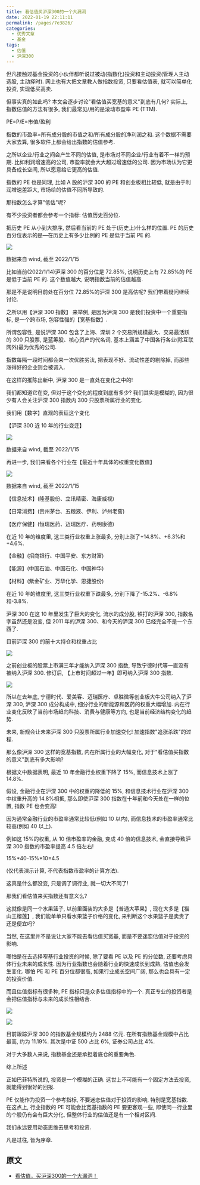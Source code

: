 ```yaml
---
title: 看估值买沪深300的一个大漏洞
date: 2022-01-19 22:11:11
permalink: /pages/7e3826/
categories:
  - 优秀文章
  - 基金
tags:
  - 估值
  - 沪深300
---
```


但凡接触过基金投资的小伙伴都听说过被动(指数化)投资和主动投资(管理人主动选股, 主动择时). 网上也有大把文章教人做指数投资, 只要看估值表, 就可以简单化投资, 实现低买高卖.

但事实真的如此吗? 本文会逐步讨论"看估值买宽基的意义"到底有几何? 实际上, 指数估值的方法有很多, 我们最常见/用的是滚动市盈率 PE (TTM).

PE=P/E=市值/盈利

指数的市盈率=所有成分股的市值之和/所有成分股的净利润之和. 这个数据不需要大家去算, 很多软件上都会给出指数的估值参考.

之所以企业/行业之间会产生不同的估值, 是市场对不同企业/行业有着不一样的预期. 比如利润增速高的公司, 市盈率就会大大超过增速低的公司. 因为市场认为它更具备成长空间, 所以愿意给它更高的估值.

指数的 PE 也是同理, 比如 A 股的沪深 300 的 PE 和创业板相比较低, 就是由于利润增速差距大, 市场给的估值不同所导致的.

那指数怎么才算"低估"呢?

有不少投资者都会参考一个指标: 估值历史百分位.

把历史 PE 从小到大排序, 然后看当前的 PE 处于(历史上)什么样的位置. PE 的历史百分位表示的是—在历史上有多少比例的 PE 是低于当前 PE 的.

![](../../.vuepress/public/img/article/218.jpg)

数据来自 wind, 截至 2022/1/15

比如当前(2022/1/14)沪深 300 的百分位是 72.85%, 说明历史上有 72.85%的 PE 是低于当前 PE 的. 这个数值越大, 说明指数当前的估值越高.

那是不是说明目前处在百分位 72.85%的沪深 300 是高估呢? 我们带着疑问继续讨论.

之所以用【沪深 300 指数】 来举例, 是因为沪深 300 是我们投资中一个重要指标, 是一个跨市场, 包容性强的【宽基指数】.

所谓包容性, 是说沪深 300 包含了上海、深圳 2 个交易所规模最大、交易最活跃的 300 只股票, 是蓝筹股、核心资产的代名词, 基本上涵盖了中国各行各业(除互联网外)最为优秀的公司.

指数每隔一段时间都会来一次优胜劣汰, 把表现不好、流动性差的剔除掉, 而那些涨得好的企业则会被调入.

在这样的推陈出新中, 沪深 300 是一直处在变化之中的!

我们都知道它在变, 但对于这个变化的程度到底有多少? 我们其实是模糊的, 因为很少有人会关注沪深 300 指数内 300 只股票所属行业的变化.

我们用【数字】直观的表征这个变化

【沪深 300 近 10 年的行业变迁】

![](../../.vuepress/public/img/article/219.jpg)

数据来自 wind, 截至 2022/1/15

再进一步, 我们来看各个行业在【最近十年具体的权重变化数值】

![](../../.vuepress/public/img/article/220.jpg)

数据来自 wind, 截至 2022/1/15

【信息技术】(隆基股份、立讯精密、海康威视)

【日常消费】(贵州茅台、五粮液、伊利、泸州老窖)

【医疗保健】(恒瑞医药、迈瑞医疗、药明康德)

在近 10 年的维度里, 这三类行业权重上涨最多, 分别上涨了+14.8%、+6.3%和+4.6%.

【金融】(招商银行、中国平安、东方财富)

【能源】(中国石油、中国石化、中国神华)

【材料】(紫金矿业、万华化学、恩捷股份)

在近 10 年的维度里, 这三类行业权重下跌最多, 分别下降了-15.2%、-6.8%和-3.8%.

沪深 300 在这 10 年里发生了巨大的变化, 流水的成分股, 铁打的沪深 300, 指数名字虽然还是没变, 但 2011 年的沪深 300、和今天的沪深 300 已经完全不是一个东西了.

目前沪深 300 的前十大持仓和权重占比

![](../../.vuepress/public/img/article/221.jpg)

之前创业板的股票上市满三年才能纳入沪深 300 指数, 导致宁德时代等一直没有被纳入沪深 300. 修订后, 【上市时间超过一年】即可纳入沪深 300 指数.

![](../../.vuepress/public/img/article/222.jpg)

所以在去年底, 宁德时代、爱美客、迈瑞医疗、卓胜微等创业板大牛公司纳入了沪深 300, 沪深 300 成分构成中, 细分行业的新能源和医药的权重大幅增加. 内在行业变化反映了当前市场趋向科技、消费与健康等方向, 也是当前经济结构变化的趋势.

未来, 新规会让未来沪深 300 只股票所属行业加速变化! 加速指数"追涨杀跌"的过程.

那么像沪深 300 这样的宽基指数, 内在所属行业的大幅变化, 对于"看估值买指数的意义"到底有多大影响?

根据文中数据表明, 最近 10 年金融行业权重下降了 15%, 而信息技术上涨了 14.8%.

假设, 金融行业在沪深 300 中的权重的降低的 15%, 和信息技术行业在沪深 300 中权重升高的 14.8%相抵, 那么即使沪深 300 指数在十年前和今天处在一样的位置, 指数 PE 也会变高!

因为通常金融行业的市盈率通常比较低(例如 10 以内), 而信息技术的市盈率通常比较高(例如 40 以上).

例如这 15%的权重, 从 10 倍市盈率的金融, 变成 40 倍的信息技术, 会直接导致沪深 300 指数的市盈率提高 4.5 倍左右!

15%\*40-15%\*10=4.5

(仅代表演示计算, 不代表指数市盈率的计算方法).

这真是什么都没变, 只是调了调行业, 就一切大不同了!

那我们看估值来买指数还有意义么?

这就像是同一个水果篮子, 以前里面装的大多是【普通大苹果】, 现在大多是【猫山王榴莲】, 我们能单单只看水果篮子价格的变化, 来判断这个水果篮子是卖贵了还是便宜吗?

当然, 在这里并不是说让大家不能去看估值买宽基, 而是不要迷恋估值对于投资的影响.

哪怕是在去选择窄基行业投资的时候, 除了要看 PE 以及 PE 的分位数, 还要考虑具体行业未来的成长性. 因为行业指数也会随着行业的快速成长到成熟, 估值也会发生变化. 哪怕 PE 和 PE 百分位都很高, 如果行业成长空间广阔, 那么也会具有一定的投资价值.

而且估值指标有很多种, PE 指标只是众多估值指标中的一个. 真正专业的投资者是会把估值指标与未来的成长性相结合.

![](../../.vuepress/public/img/article/223.jpg)

![](../../.vuepress/public/img/article/224.jpg)

目前跟踪沪深 300 的指数基金规模约为 2488 亿元. 在所有指数基金规模中占比最高, 约为 11.19%. 其次是中证 500 占比 6%, 证券公司占比 4%.

对于大多数人来说, 指数基金还是承担着底仓的重要角色.

综上所述

正如巴菲特所说的, 投资是一个模糊的正确. 这世上不可能有一个固定方法去投资, 就能得到很好的回报.

PE 仅能作为投资一个参考指标, 不要迷恋估值对于投资的影响, 特别是宽基指数. 在这点上, 行业指数的 PE 可能会比宽基指数的 PE 要更客观一些, 即使同一行业里的个股仍有会有巨大分化, 但整体行业的估值还是有一个相对区间.

我们永远要用动态思维去思考和投资.

凡是过往, 皆为序章.

## 原文

- [看估值，买沪深300的一个大漏洞！](https://mp.weixin.qq.com/s/99_4pE6V9oiNANmW5wuSEA)
